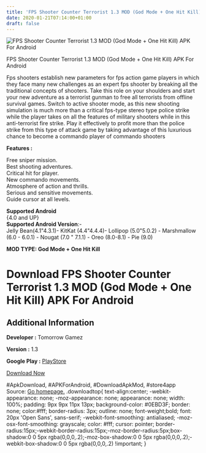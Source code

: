 ```yaml
---
title: 'FPS Shooter Counter Terrorist 1.3 MOD (God Mode + One Hit Kill) APK For Android'
date: 2020-01-21T07:14:00+01:00
draft: false
---
```


![FPS Shooter Counter Terrorist 1.3 MOD (God Mode + One Hit Kill) APK For Android](https://i2.wp.com/apkhome.net/wp-content/uploads/2020/01/FPS-Shooter-Counter-Terrorist-1.3-MOD-God-Mode-One-Hit-Kill.png "FPS Shooter Counter Terrorist 1.3 MOD (God Mode + One Hit Kill) APK For Android")

  

FPS Shooter Counter Terrorist 1.3 MOD (God Mode + One Hit Kill) APK For Android

Fps shooters establish new parameters for fps action game players in which they face many new challenges as an expert fps shooter by breaking all the traditional concepts of shooters. Take this role on your shoulders and start your new adventure as a terrorist gunman to free all terrorists from offline survival games. Switch to active shooter mode, as this new shooting simulation is much more than a critical fps-type stereo type police strike while the player takes on all the features of military shooters while in this anti-terrorist fire strike. Play it effectively to profit more than the police strike from this type of attack game by taking advantage of this luxurious chance to become a commando player of commando shooters

**Features :**

Free sniper mission.  
Best shooting adventures.  
Critical hit for player.  
New commando movements.  
Atmosphere of action and thrills.  
Serious and sensitive movements.  
Guide cursor at all levels.

**Supported Android**  
{4.0 and UP}  
**Supported Android Version**:-  
Jelly Bean(4.1"4.3.1)- KitKat (4.4"4.4.4)- Lollipop (5.0"5.0.2) - Marshmallow (6.0 - 6.0.1) - Nougat (7.0 " 7.1.1) - Oreo (8.0-8.1) - Pie (9.0)

**MOD TYPE: God Mode + One Hit Kill**

Download FPS Shooter Counter Terrorist 1.3 MOD (God Mode + One Hit Kill) APK For Android
========================================================================================

Additional Information
----------------------

**Developer :** Tomorrow Gamez

**Version :** 1.3

**Google Play :** [PlayStore](https://play.google.com/store/apps/details?id=com.fps.shooter.counter.terrorist)

  

[Download Now](https://store4app.co/post/fps-shooter-counter-terrorist-1-3-mod-god-mode-one-hit-kill-apk-for-android_1579586544)

  
#ApkDownload, #APKForAndroid, #DownloadApkMod, #store4app  
Source: [Go homepage.](https://store4app.co/post/fps-shooter-counter-terrorist-1-3-mod-god-mode-one-hit-kill-apk-for-android_1579586544) .downloadtop{ text-align:center; -webkit-appearance: none; -moz-appearance: none; appearance: none; width: 100%; padding: 9px 9px 11px 13px; background-color: #0EBD3F; border: none; color:#fff; border-radius: 3px; outline: none; font-weight;bold; font: 20px 'Open Sans', sans-serif; -webkit-font-smoothing: antialiased; -moz-osx-font-smoothing: grayscale; color: #fff; cursor: pointer; border-radius:15px;-webkit-border-radius:15px;-moz-border-radius:5px;box-shadow:0 0 5px rgba(0,0,0,.2);-moz-box-shadow:0 0 5px rgba(0,0,0,.2);-webkit-box-shadow:0 0 5px rgba(0,0,0,.2) !important; }